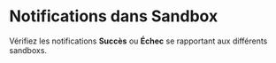 Notifications dans Sandbox
==========================

Vérifiez les notifications **Succès** ou **Échec** se rapportant aux différents sandboxs.
